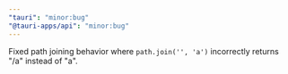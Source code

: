 ```yaml
---
"tauri": "minor:bug"
"@tauri-apps/api": "minor:bug"
---
```


Fixed path joining behavior where `path.join('', 'a')` incorrectly returns "/a" instead of "a".
